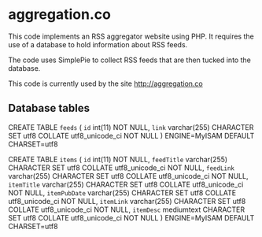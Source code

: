 aggregation.co
==============
This code implements an RSS aggregator website using PHP.  It requires the use of a database to hold information about RSS feeds.

The code uses SimplePie to collect RSS feeds that are then tucked into the
database.

This code is currently used by the site http://aggregation.co

Database tables
---------------

CREATE TABLE `feeds` (
 `id` int(11) NOT NULL,
 `link` varchar(255) CHARACTER SET utf8 COLLATE utf8_unicode_ci NOT NULL
) ENGINE=MyISAM DEFAULT CHARSET=utf8

CREATE TABLE `items` (
 `id` int(11) NOT NULL,
 `feedTitle` varchar(255) CHARACTER SET utf8 COLLATE utf8_unicode_ci NOT NULL,
 `feedLink` varchar(255) CHARACTER SET utf8 COLLATE utf8_unicode_ci NOT NULL,
 `itemTitle` varchar(255) CHARACTER SET utf8 COLLATE utf8_unicode_ci NOT NULL,
 `itemPubDate` varchar(255) CHARACTER SET utf8 COLLATE utf8_unicode_ci NOT NULL,
 `itemLink` varchar(255) CHARACTER SET utf8 COLLATE utf8_unicode_ci NOT NULL,
 `itemDesc` mediumtext CHARACTER SET utf8 COLLATE utf8_unicode_ci NOT NULL
) ENGINE=MyISAM DEFAULT CHARSET=utf8

